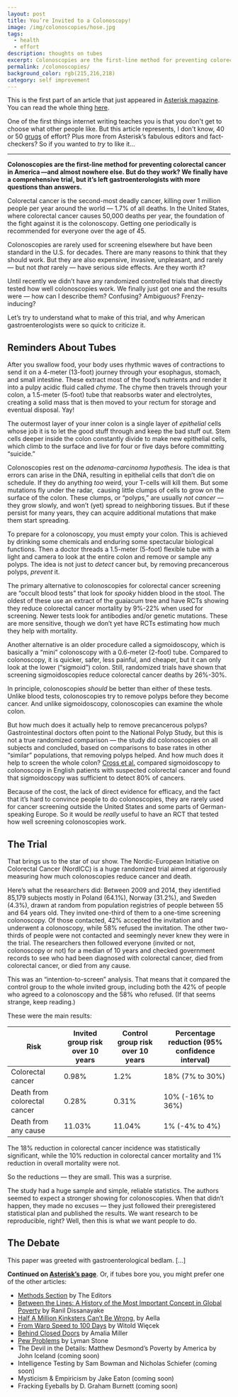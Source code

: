 ```yaml
---
layout: post
title: You’re Invited to a Colonoscopy!
image: /img/colonoscopies/hose.jpg
tags:
  - health
  - effort
description: thoughts on tubes
excerpt: Colonoscopies are the first-line method for preventing colorectal cancer in America —and almost nowhere else. But do they work? We finally have a comprehensive trial, but it’s left gastroenterologists with more questions than answers.
permalink: /colonoscopies/
background_color: rgb(215,216,218)
category: self improvement
---
```


This is the first part of an article that just appeared in [Asterisk magazine](https://asteriskmag.com/). You can read the whole thing [here](https://asteriskmag.com/issues/04/you-re-invited-to-a-colonoscopy).

One of the first things internet writing teaches you is that you don't get to choose what other people like. But this article represents, I don't know, 40 or 50 [grugs](/grug/) of effort? Plus more from Asterisk’s fabulous editors and fact-checkers? So if you wanted to *try* to like it...

---

**Colonoscopies are the first-line method for preventing colorectal cancer in America —and almost nowhere else. But do they work? We finally have a comprehensive trial, but it’s left gastroenterologists with more questions than answers.**

Colorectal cancer is the second-most deadly cancer, killing over 1 million people per year around the world — 1.7% of all deaths. In the United States, where colorectal cancer causes 50,000 deaths per year, the foundation of the fight against it is the colonoscopy. Getting one periodically is recommended for everyone over the age of 45.

Colonoscopies are rarely used for screening elsewhere but have been standard in the U.S. for decades. There are many reasons to think that they should work. But they are also expensive, invasive, unpleasant, and rarely — but not _that_ rarely — have serious side effects. Are they worth it?

Until recently we didn’t have any randomized controlled trials that directly tested how well colonoscopies work. We finally just got one and the results were — how can I describe them? Confusing? Ambiguous? Frenzy-inducing?

Let’s try to understand what to make of this trial, and why American gastroenterologists were so quick to criticize it.

## Reminders About Tubes

After you swallow food, your body uses rhythmic waves of contractions to send it on a 4-meter (13-foot) journey through your esophagus, stomach, and small intestine. These extract most of the food’s nutrients and render it into a pulpy acidic fluid called _chyme_. The chyme then travels through your colon, a 1.5-meter (5-foot) tube that reabsorbs water and electrolytes, creating a solid mass that is then moved to your rectum for storage and eventual disposal. Yay!

The outermost layer of your inner colon is a single layer of _epithelial_ cells whose job it is to let the good stuff through and keep the bad stuff out. Stem cells deeper inside the colon constantly divide to make new epithelial cells, which climb to the surface and live for four or five days before committing “suicide.”

Colonoscopies rest on the _adenoma-carcinoma hypothesis._ The idea is that errors can arise in the DNA, resulting in epithelial cells that don’t die on schedule. If they do anything _too_ weird, your T-cells will kill them. But some mutations fly under the radar,  causing little clumps of cells to grow on the surface of the colon. These clumps, or “polyps,” are usually _not cancer_ — they grow slowly, and won’t (yet) spread to neighboring tissues. But if these persist for many years, they can acquire additional mutations that make them start spreading.

To prepare for a colonoscopy, you must empty your colon. This is achieved by drinking some chemicals and enduring some spectacular biological functions. Then a doctor threads a 1.5-meter (5-foot) flexible tube with a light and camera to look at the entire colon and remove or sample any polyps. The idea is not just to _detect_ cancer but, by removing precancerous polyps, _prevent_ it.

The primary alternative to colonoscopies for colorectal cancer screening are “occult blood tests” that look for _spooky_ hidden blood in the stool. The oldest of these use an extract of the guaiacum tree and have RCTs showing they reduce colorectal cancer mortality by 9%-22% when used for screening. Newer tests look for antibodies and/or genetic mutations. These are more sensitive, though we don’t yet have RCTs estimating how much they help with mortality.

Another alternative is an older procedure called a sigmoidoscopy, which is basically a “mini” colonoscopy with a 0.6-meter (2-foot) tube. Compared to colonoscopy, it is quicker, safer, less painful, and cheaper, but it can only look at the lower (“sigmoid”) colon. Still, randomized trials have shown that screening sigmoidoscopies reduce colorectal cancer deaths by 26%-30%.

In principle, colonoscopies _should_ be better than either of these tests. Unlike blood tests, colonoscopies try to remove polyps before they become cancer. And unlike sigmoidoscopy, colonoscopies can examine the whole colon.

But how much does it actually help to remove precancerous polyps? Gastrointestinal doctors often point to the National Polyp Study, but this is not a true randomized comparison — the study did colonoscopies on all subjects and concluded, based on comparisons to base rates in other “similar” populations, that removing polyps helped. And how much does it help to screen the whole colon? [Cross et al.](https://doi.org/10.1038/s41416-018-0335-z) compared sigmoidoscopy to colonoscopy in English patients with suspected colorectal cancer and found that sigmoidoscopy was sufficient to detect 80% of cancers.

Because of the cost, the lack of direct evidence for efficacy, and the fact that it’s hard to convince people to do colonoscopies, they are rarely used for cancer screening outside the United States and some parts of German-speaking Europe. So it would be _really_ useful to have an RCT that tested how well screening colonoscopies work.

## The Trial

That brings us to the star of our show. The Nordic-European Initiative on Colorectal Cancer (NordICC) is a huge randomized trial aimed at rigorously measuring how much colonoscopies reduce cancer and death.

Here’s what the researchers did: Between 2009 and 2014, they identified 85,179 subjects mostly in Poland (64.1%), Norway (31.2%), and Sweden (4.3%), drawn at random from population registries of people between 55 and 64 years old. They invited one-third of them to a one-time screening colonoscopy. Of those contacted, 42% accepted the invitation and underwent a colonoscopy, while 58% refused the invitation. The other two-thirds of people were not contacted and seemingly never knew they were in the trial. The researchers then followed everyone (invited or not, colonoscopy or not) for a median of 10 years and checked government records to see who had been diagnosed with colorectal cancer, died from colorectal cancer, or died from any cause.

This was an “intention-to-screen” analysis. That means that it compared the control group to the whole invited group, including both the 42% of people who agreed to a colonoscopy and the 58% who refused. (If that seems strange, keep reading.)

These were the main results:

|Risk|Invited group risk over 10 years|Control group risk over 10 years | Percentage reduction (95% confidence interval)
|-|-|-|-|
|Colorectal cancer|0.98%|1.2%|18% (7% to 30%)|
|Death from colorectal cancer|0.28%|0.31%|10% (-16% to 36%)|
|Death from any cause|11.03%|11.04%|1% (-4% to 4%)|

The 18% reduction in colorectal cancer incidence was statistically significant, while the 10% reduction in colorectal cancer mortality and 1% reduction in overall mortality were not.

So the reductions — they are small. This was a surprise.

The study had a huge sample and simple, reliable statistics. The authors seemed to expect a stronger showing for colonoscopies. When that didn’t happen, they made no excuses — they just followed their preregistered statistical plan and published the results. We want research to be reproducible, right? Well, then this is what we want people to do.

## The Debate

This paper was greeted with gastroenterological bedlam. [...]

**Continued on [Asterisk’s page](https://asteriskmag.com/issues/04/you-re-invited-to-a-colonoscopy#the-debate)**. Or, if tubes bore you, you might prefer one of the other articles:

- [Methods Section](https://asteriskmag.com/issues/04/methods-section) by The Editors
- [Between the Lines: A History of the Most Important Concept in Global Poverty](https://asteriskmag.com/issues/04/between-the-lines-a-history-of-the-most-important-concept-in-global-poverty) by Ranil Dissanayake
- [Half A Million Kinksters Can’t Be Wrong](https://asteriskmag.com/issues/04/half-a-million-kinksters-can-t-be-wrong), by Aella
- [From Warp Speed to 100 Days](https://asteriskmag.com/issues/04/from-warp-speed-to-100-days) by Witold Więcek
- [Behind Closed Doors](https://asteriskmag.com/issues/04/behind-closed-doors) by Amalia Miller
- [Pew Problems](https://asteriskmag.com/issues/04/pew-problems) by Lyman Stone
- The Devil in the Details: Matthew Desmond’s Poverty by America by John Iceland (coming soon)
- Intelligence Testing by Sam Bowman and Nicholas Schiefer (coming soon)
- Mysticism & Empiricism by Jake Eaton (coming soon)
- Fracking Eyeballs by D. Graham Burnett (coming soon)